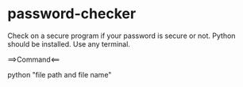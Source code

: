 # password-checker
Check on a secure program if your password is secure or not.
Python should be installed.
Use any terminal.

==>Command<==

python "file path and file name" 


